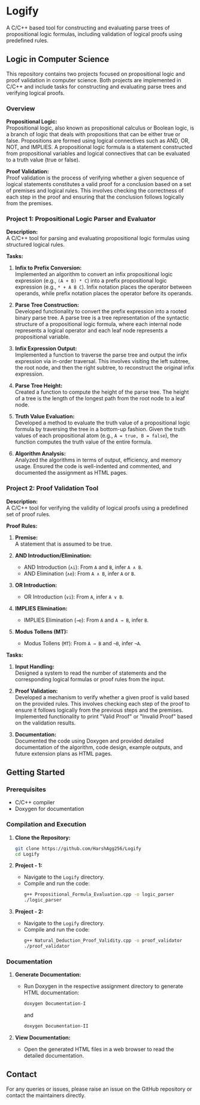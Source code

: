 # Logify
A C/C++ based tool for constructing and evaluating parse trees of propositional logic formulas, including validation of logical proofs using predefined rules.

## Logic in Computer Science

This repository contains two projects focused on propositional logic and proof validation in computer science. Both projects are implemented in C/C++ and include tasks for constructing and evaluating parse trees and verifying logical proofs.

### Overview

**Propositional Logic:**  
Propositional logic, also known as propositional calculus or Boolean logic, is a branch of logic that deals with propositions that can be either true or false. Propositions are formed using logical connectives such as AND, OR, NOT, and IMPLIES. A propositional logic formula is a statement constructed from propositional variables and logical connectives that can be evaluated to a truth value (true or false).

**Proof Validation:**  
Proof validation is the process of verifying whether a given sequence of logical statements constitutes a valid proof for a conclusion based on a set of premises and logical rules. This involves checking the correctness of each step in the proof and ensuring that the conclusion follows logically from the premises.

### Project 1: Propositional Logic Parser and Evaluator

**Description:**  
A C/C++ tool for parsing and evaluating propositional logic formulas using structured logical rules.

**Tasks:**
1. **Infix to Prefix Conversion:**  
   Implemented an algorithm to convert an infix propositional logic expression (e.g., `(A + B) * C`) into a prefix propositional logic expression (e.g., `* + A B C`). Infix notation places the operator between operands, while prefix notation places the operator before its operands.
   
2. **Parse Tree Construction:**  
   Developed functionality to convert the prefix expression into a rooted binary parse tree. A parse tree is a tree representation of the syntactic structure of a propositional logic formula, where each internal node represents a logical operator and each leaf node represents a propositional variable.
   
3. **Infix Expression Output:**  
   Implemented a function to traverse the parse tree and output the infix expression via in-order traversal. This involves visiting the left subtree, the root node, and then the right subtree, to reconstruct the original infix expression.
   
4. **Parse Tree Height:**  
   Created a function to compute the height of the parse tree. The height of a tree is the length of the longest path from the root node to a leaf node.
   
5. **Truth Value Evaluation:**  
   Developed a method to evaluate the truth value of a propositional logic formula by traversing the tree in a bottom-up fashion. Given the truth values of each propositional atom (e.g., `A = true, B = false`), the function computes the truth value of the entire formula.
   
6. **Algorithm Analysis:**  
   Analyzed the algorithms in terms of output, efficiency, and memory usage. Ensured the code is well-indented and commented, and documented the assignment as HTML pages.

### Project 2: Proof Validation Tool

**Description:**  
A C/C++ tool for verifying the validity of logical proofs using a predefined set of proof rules.

**Proof Rules:**
1. **Premise:**  
   A statement that is assumed to be true.
   
2. **AND Introduction/Elimination:**  
   - AND Introduction (`∧i`): From `A` and `B`, infer `A ∧ B`.
   - AND Elimination (`∧e`): From `A ∧ B`, infer `A` or `B`.
   
3. **OR Introduction:**  
   - OR Introduction (`∨i`): From `A`, infer `A ∨ B`.
   
4. **IMPLIES Elimination:**  
   - IMPLIES Elimination (`→e`): From `A` and `A → B`, infer `B`.
   
5. **Modus Tollens (MT):**  
   - Modus Tollens (`MT`): From `A → B` and `¬B`, infer `¬A`.

**Tasks:**
1. **Input Handling:**  
   Designed a system to read the number of statements and the corresponding logical formulas or proof rules from the input.
   
2. **Proof Validation:**  
   Developed a mechanism to verify whether a given proof is valid based on the provided rules. This involves checking each step of the proof to ensure it follows logically from the previous steps and the premises. Implemented functionality to print "Valid Proof" or "Invalid Proof" based on the validation results.
   
3. **Documentation:**  
   Documented the code using Doxygen and provided detailed documentation of the algorithm, code design, example outputs, and future extension plans as HTML pages.

## Getting Started

### Prerequisites

- C/C++ compiler
- Doxygen for documentation

### Compilation and Execution

1. **Clone the Repository:**
   ```sh
   git clone https://github.com/HarshAgg256/Logify
   cd Logify
   ```

2. **Project - 1:**
   - Navigate to the `Logify` directory.
   - Compile and run the code:
     ```sh
     g++ Propositional_Formula_Evaluation.cpp -o logic_parser
     ./logic_parser
     ```

3. **Project - 2:**
   - Navigate to the `Logify` directory.
   - Compile and run the code:
     ```sh
     g++ Natural_Deduction_Proof_Validity.cpp -o proof_validator
     ./proof_validator
     ```

### Documentation

1. **Generate Documentation:**
   - Run Doxygen in the respective assignment directory to generate HTML documentation:
     ```sh
     doxygen Documentation-I 
     ```
     and
     ```sh
     doxygen Documentation-II
     ```
           

2. **View Documentation:**
   - Open the generated HTML files in a web browser to read the detailed documentation.

## Contact

For any queries or issues, please raise an issue on the GitHub repository or contact the maintainers directly.

